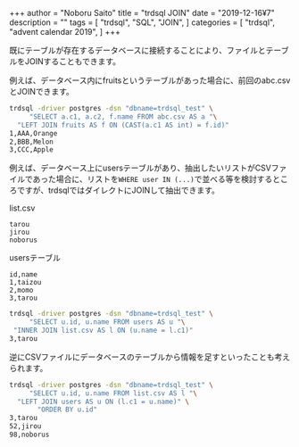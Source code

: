 +++
author = "Noboru Saito"
title = "trdsql JOIN"
date = "2019-12-16¥7"
description = ""
tags = [
    "trdsql",
    "SQL",
	"JOIN",
]
categories = [
    "trdsql",
    "advent calendar 2019",
]
+++

既にテーブルが存在するデータベースに接続することにより、ファイルとテーブルをJOINすることもできます。

例えば、データベース内にfruitsというテーブルがあった場合に、前回のabc.csvとJOINできます。

```sh
trdsql -driver postgres -dsn "dbname=trdsql_test" \
     "SELECT a.c1, a.c2, f.name FROM abc.csv AS a "\
  "LEFT JOIN fruits AS f ON (CAST(a.c1 AS int) = f.id)"
1,AAA,Orange
2,BBB,Melon
3,CCC,Apple
```

例えば、データベース上にusersテーブルがあり、抽出したいリストがCSVファイルであった場合に、リストを`WHERE user IN (...)`で並べる等を検討するところですが、trdsqlではダイレクトにJOINして抽出できます。

list.csv

```CSV
tarou
jirou
noborus
```

usersテーブル

```
id,name
1,taizou
2,momo
3,tarou
```

```sh
trdsql -driver postgres -dsn "dbname=trdsql_test" \
     "SELECT u.id, u.name FROM users AS u "\
 "INNER JOIN list.csv AS l ON (u.name = l.c1)"
3,tarou
```

逆にCSVファイルにデータベースのテーブルから情報を足すといったことも考えられます。

```sh
trdsql -driver postgres -dsn "dbname=trdsql_test" \
     "SELECT u.id, u.name FROM list.csv AS l "\
  "LEFT JOIN users AS u ON (l.c1 = u.name)" \
       "ORDER BY u.id"
3,tarou
52,jirou
98,noborus
```

